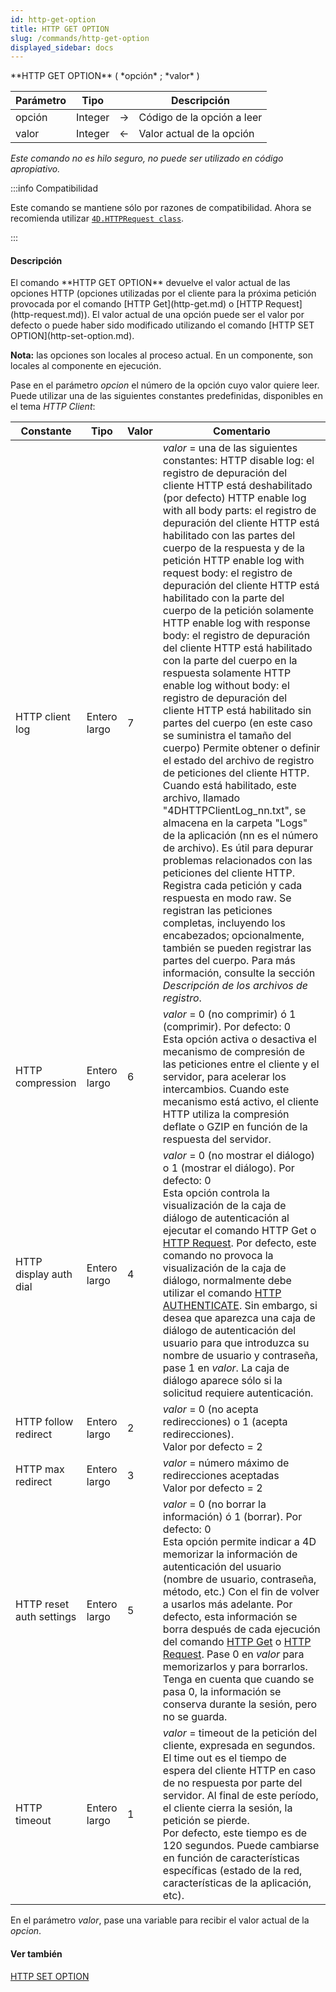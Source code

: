 ```yaml
---
id: http-get-option
title: HTTP GET OPTION
slug: /commands/http-get-option
displayed_sidebar: docs
---
```


<!--REF #_command_.HTTP GET OPTION.Syntax-->**HTTP GET OPTION** ( *opción* ; *valor* )<!-- END REF-->
<!--REF #_command_.HTTP GET OPTION.Params-->
| Parámetro | Tipo |  | Descripción |
| --- | --- | --- | --- |
| opción | Integer | &#8594;  | Código de la opción a leer |
| valor | Integer | &#8592; | Valor actual de la opción |

<!-- END REF-->

*Este comando no es hilo seguro, no puede ser utilizado en código apropiativo.*


:::info Compatibilidad

Este comando se mantiene sólo por razones de compatibilidad. Ahora se recomienda utilizar [`4D.HTTPRequest class`](../API/HTTPRequestClass.md).

:::

#### Descripción 

<!--REF #_command_.HTTP GET OPTION.Summary-->El comando **HTTP GET OPTION** devuelve el valor actual de las opciones HTTP (opciones utilizadas por el cliente para la próxima petición provocada por el comando [HTTP Get](http-get.md) o [HTTP Request](http-request.md)).<!-- END REF--> El valor actual de una opción puede ser el valor por defecto o puede haber sido modificado utilizando el comando [HTTP SET OPTION](http-set-option.md).

**Nota:** las opciones son locales al proceso actual. En un componente, son locales al componente en ejecución. 

Pase en el parámetro *opcion* el número de la opción cuyo valor quiere leer. Puede utilizar una de las siguientes constantes predefinidas, disponibles en el tema *HTTP Client*:

| Constante                | Tipo         | Valor | Comentario                                                                                                                                                                                                                                                                                                                                                                                                                                                                                                                                                                                                                                                                                                                                                                                                                                                                                                                                                                                                                                                                                                                                                                                                                                                                                                                                                                                  |
| ------------------------ | ------------ | ----- | ------------------------------------------------------------------------------------------------------------------------------------------------------------------------------------------------------------------------------------------------------------------------------------------------------------------------------------------------------------------------------------------------------------------------------------------------------------------------------------------------------------------------------------------------------------------------------------------------------------------------------------------------------------------------------------------------------------------------------------------------------------------------------------------------------------------------------------------------------------------------------------------------------------------------------------------------------------------------------------------------------------------------------------------------------------------------------------------------------------------------------------------------------------------------------------------------------------------------------------------------------------------------------------------------------------------------------------------------------------------------------------------- |
| HTTP client log          | Entero largo | 7     | *valor* \= una de las siguientes constantes: HTTP disable log: el registro de depuración del cliente HTTP está deshabilitado (por defecto) HTTP enable log with all body parts: el registro de depuración del cliente HTTP está habilitado con las partes del cuerpo de la respuesta y de la petición HTTP enable log with request body: el registro de depuración del cliente HTTP está habilitado con la parte del cuerpo de la petición solamente HTTP enable log with response body: el registro de depuración del cliente HTTP está habilitado con la parte del cuerpo en la respuesta solamente HTTP enable log without body: el registro de depuración del cliente HTTP está habilitado sin partes del cuerpo (en este caso se suministra el tamaño del cuerpo) Permite obtener o definir el estado del archivo de registro de peticiones del cliente HTTP. Cuando está habilitado, este archivo, llamado "4DHTTPClientLog\_nn.txt", se almacena en la carpeta "Logs" de la aplicación (nn es el número de archivo). Es útil para depurar problemas relacionados con las peticiones del cliente HTTP. Registra cada petición y cada respuesta en modo raw. Se registran las peticiones completas, incluyendo los encabezados; opcionalmente, también se pueden registrar las partes del cuerpo. Para más información, consulte la sección *Descripción de los archivos de registro*. |
| HTTP compression         | Entero largo | 6     | *valor* \= 0 (no comprimir) ó 1 (comprimir). Por defecto: 0<br/>Esta opción activa o desactiva el mecanismo de compresión de las peticiones entre el cliente y el servidor, para acelerar los intercambios. Cuando este mecanismo está activo, el cliente HTTP utiliza la compresión deflate o GZIP en función de la respuesta del servidor.                                                                                                                                                                                                                                                                                                                                                                                                                                                                                                                                                                                                                                                                                                                                                                                                                                                                                                                                                                                                                                        |
| HTTP display auth dial   | Entero largo | 4     | *valor* \= 0 (no mostrar el diálogo) o 1 (mostrar el diálogo). Por defecto: 0<br/>Esta opción controla la visualización de la caja de diálogo de autenticación al ejecutar el comando HTTP Get o [HTTP Request](http-request.md "HTTP Request"). Por defecto, este comando no provoca la visualización de la caja de diálogo, normalmente debe utilizar el comando [HTTP AUTHENTICATE](http-authenticate.md "HTTP AUTHENTICATE"). Sin embargo, si desea que aparezca una caja de diálogo de autenticación del usuario para que introduzca su nombre de usuario y contraseña, pase 1 en *valor*. La caja de diálogo aparece sólo si la solicitud requiere autenticación.                                                                                                                                                                                                                                                                                                                                                                                                                                                                                                                                                                                                                                                                                                             |
| HTTP follow redirect     | Entero largo | 2     | *valor* \= 0 (no acepta redirecciones) o 1 (acepta redirecciones).<br/>Valor por defecto = 2                                                                                                                                                                                                                                                                                                                                                                                                                                                                                                                                                                                                                                                                                                                                                                                                                                                                                                                                                                                                                                                                                                                                                                                                                                                                                        |
| HTTP max redirect        | Entero largo | 3     | *valor* \= número máximo de redirecciones aceptadas<br/>Valor por defecto = 2                                                                                                                                                                                                                                                                                                                                                                                                                                                                                                                                                                                                                                                                                                                                                                                                                                                                                                                                                                                                                                                                                                                                                                                                                                                                                                       |
| HTTP reset auth settings | Entero largo | 5     | *valor* \= 0 (no borrar la información) ó 1 (borrar). Por defecto: 0<br/>Esta opción permite indicar a 4D memorizar la información de autenticación del usuario (nombre de usuario, contraseña, método, etc.) Con el fin de volver a usarlos más adelante. Por defecto, esta información se borra después de cada ejecución del comando [HTTP Get](http-get.md "HTTP Get") o [HTTP Request](http-request.md "HTTP Request"). Pase 0 en *valor* para memorizarlos y para borrarlos. Tenga en cuenta que cuando se pasa 0, la información se conserva durante la sesión, pero no se guarda.                                                                                                                                                                                                                                                                                                                                                                                                                                                                                                                                                                                                                                                                                                                                                                                           |
| HTTP timeout             | Entero largo | 1     | *valor* \= timeout de la petición del cliente, expresada en segundos. El time out es el tiempo de espera del cliente HTTP en caso de no respuesta por parte del servidor. Al final de este período, el cliente cierra la sesión, la petición se pierde.<br/>Por defecto, este tiempo es de 120 segundos. Puede cambiarse en función de características específicas (estado de la red, características de la aplicación, etc).                                                                                                                                                                                                                                                                                                                                                                                                                                                                                                                                                                                                                                                                                                                                                                                                                                                                                                                                                       |

En el parámetro *valor*, pase una variable para recibir el valor actual de la *opcion*.

#### Ver también 

[HTTP SET OPTION](http-set-option.md)  